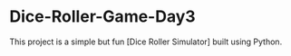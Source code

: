 # Dice-Roller-Game-Day3
This project is a simple but fun [Dice Roller Simulator] built using Python.
